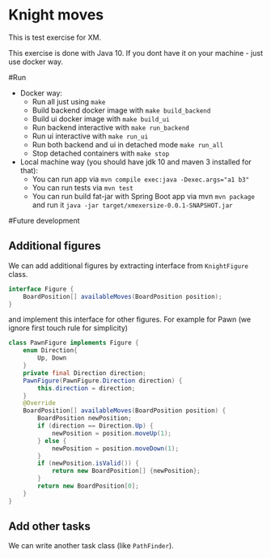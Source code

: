 # Knight moves

This is test exercise for XM.

This exercise is done with Java 10. If you dont have it on your machine - just use docker way.

#Run

- Docker way:
    - Run all just using `make`
    - Build backend docker image with `make build_backend`
    - Build ui docker image with `make build_ui`
    - Run backend interactive with `make run_backend`
    - Run ui interactive with `make run_ui`
    - Run both backend and ui in detached mode `make run_all`
    - Stop detached containers with `make stop`
- Local machine way (you should have jdk 10 and maven 3 installed for that):
    - You can run app via `mvn compile exec:java -Dexec.args="a1 b3"`
    - You can run tests via `mvn test`
    - You can run build fat-jar with Spring Boot app via mvn `mvn package` and run it `java -jar target/xmexersize-0.0.1-SNAPSHOT.jar`

#Future development

## Additional figures
We can add additional figures by extracting interface from `KnightFigure` class.
```java
interface Figure {
    BoardPosition[] availableMoves(BoardPosition position);
}
```
and implement this interface for other figures. For example for Pawn (we ignore first touch rule for simplicity)
```java
class PawnFigure implements Figure {
    enum Direction{
        Up, Down
    }
    private final Direction direction;
    PawnFigure(PawnFigure.Direction direction) {
        this.direction = direction;
    }
    @Override
    BoardPosition[] availableMoves(BoardPosition position) {
        BoardPosition newPosition;
        if (direction == Direction.Up) {
            newPosition = position.moveUp(1);
        } else {
            newPosition = position.moveDown(1);
        }
        if (newPosition.isValid()) {
            return new BoardPosition[] {newPosition};
        }
        return new BoardPosition[0];
    }
}
```
## Add other tasks
We can write another task class (like `PathFinder`).


